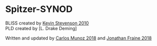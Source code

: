# Spitzer-SYNOD
BLISS created by [Kevin Stevenson 2010](https://github.com/kevin218/)  
PLD created by [L. Drake Deming]

Written and updated by [Carlos Munoz 2018](https://github.com/munozcar) and [Jonathan Fraine 2018](https://github.com/exowanderer)  
